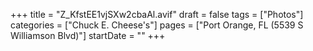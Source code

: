 +++
title = "Z_KfstEE1vjSXw2cbaAl.avif"
draft = false
tags = ["Photos"]
categories = ["Chuck E. Cheese's"]
pages = ["Port Orange, FL (5539 S Williamson Blvd)"]
startDate = ""
+++
